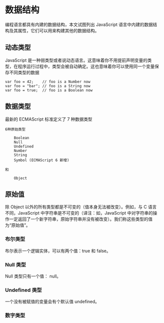 # 数据结构

编程语言都具有内建的数据结构，本文试图列出 JavaScript 语言中内建的数据结构及其属性，它们可以用来构建其他的数据结构。

## 动态类型

JavaScript 是一种弱类型或者说动态语言。这意味着你不用提前声明变量的类型，在程序运行过程中，类型会被自动确定。这也意味着你可以使用同一个变量保存不同类型的数据

    var foo = 42;    // foo is a Number now
    var foo = "bar"; // foo is a String now
    var foo = true;  // foo is a Boolean now

## 数据类型

最新的 ECMAScript 标准定义了 7 种数据类型

    6种原始类型
    
        Boolean
        Null
        Undefined
        Number
        String
        Symbol (ECMAScript 6 新增)
        
    和 
    
        Object

## 原始值

除 Object 以外的所有类型都是不可变的（值本身无法被改变）。例如，与 C 语言不同，JavaScript 中字符串是不可变的（译注：如，JavaScript 中对字符串的操作一定返回了一个新字符串，原始字符串并没有被改变）。我们称这些类型的值为“原始值”。

### 布尔类型

布尔表示一个逻辑实体，可以有两个值：true 和 false。

### Null 类型

Null 类型只有一个值： null。

### Undefined 类型

一个没有被赋值的变量会有个默认值 undefined。

### 数字类型



